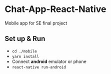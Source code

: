 # Chat-App-React-Native
Mobile app for SE final project

## Set up & Run
- `cd ./mobile`
- `yarn install`
- Connect **android** emulator or phone
- `react-native run-android`
